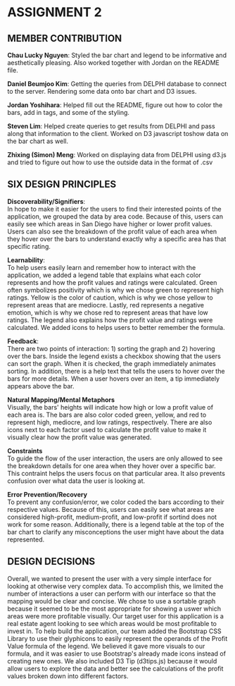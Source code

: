 ASSIGNMENT 2 
============  

MEMBER CONTRIBUTION
-------------------
**Chau Lucky Nguyen**: Styled the bar chart and legend to be informative and aesthetically pleasing. Also worked together with Jordan on the README file.  

**Daniel Beumjoo Kim**: Getting the queries from DELPHI database to connect to the server. Rendering some data onto bar chart and D3 issues.  

**Jordan Yoshihara**: Helped fill out the README, figure out how to color the bars, add in tags, and some of the styling.  

**Steven Lim**: Helped create queries to get results from DELPHI and pass along that information to the client. Worked on D3 javascript toshow data on the bar chart as well.  

**Zhixing (Simon) Meng**: Worked on displaying data from DELPHI using d3.js and tried to figure out how to use the outside data in the format of .csv

SIX DESIGN PRINCIPLES
---------------------
**Discoverability/Signifiers**:  
In hope to make it easier for the users to find their interested points of the application, we grouped the data by area code. Because of this, users can easily see which areas in San Diego have higher or lower profit values. Users can also see the breakdown of the profit value of each area when they hover over the bars to understand exactly why a specific area has that specific rating. 

**Learnability**:  
To help users easily learn and remember how to interact with the application, we added a legend table that explains what each color represents and how the profit values and ratings were calculated. Green often symbolizes positivity which is why we chose green to represent high ratings. Yellow is the color of caution, which is why we chose yellow to represent areas that are mediocre. Lastly, red represents a negative emotion, which is why we chose red to represent areas that have low ratings. The legend also explains how the profit value and ratings were calculated. We added icons to helps users to better remember the formula.  

**Feedback**:  
There are two points of interaction: 1) sorting the graph and 2) hovering over the bars. Inside the legend exists a checkbox showing that the users can sort the graph. When it is checked, the graph immediately animates sorting. In addition, there is a help text that tells the users to hover over the bars for more details. When a user hovers over an item, a tip immediately appears above the bar.  

**Natural Mapping/Mental Metaphors**  
Visually, the bars' heights will indicate how high or low a profit value of each area is. The bars are also color coded green, yellow, and red to represent high, mediocre, and low ratings, respectively. There are also icons next to each factor used to calculate the profit value to make it visually clear how the profit value was generated.  

**Constraints**  
To guide the flow of the user interaction, the users are only allowed to see the breakdown details for one area when they hover over a specific bar. This contraint helps the users focus on that particular area. It also prevents confusion over what data the user is looking at.  

**Error Prevention/Recovery**  
To prevent any confusion/error, we color coded the bars according to their respective values. Because of this, users can easily see what areas are considered high-profit, medium-profit, and low-profit if sortind does not work for some reason. Additionally, there is a legend table at the top of the bar chart to clarify any misconceptions the user might have about the data represented.  

DESIGN DECISIONS
----------------
Overall, we wanted to present the user with a very simple interface for looking at otherwise very complex data. To accomplish this, we limited the number of interactions a user can perform with our interface so that the mapping would be clear and concise. We chose to use a sortable graph because it seemed to be the most appropriate for showing a uswer which areas were more profitable visually. Our target user for this application is a real estate agent looking to see which areas would be most profitable to invest in. To help build the application, our team added the Bootstrap CSS Library to use their glyphicons to easily represent the operands of the Profit Value formula of the legend. We believed it gave more visuals to our formula, and it was easier to use Bootstrap's already made icons instead of creating new ones. We also included D3 Tip (d3tips.js) because it would allow users to explore the data and better see the calculations of the profit values broken down into different factors.  


